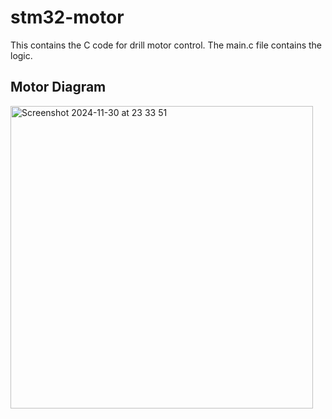 # stm32-motor

This contains the C code for drill motor control. The main.c file contains the logic.

<h2> Motor Diagram </h1>
<img width="484" alt="Screenshot 2024-11-30 at 23 33 51" src="https://github.com/user-attachments/assets/fb4c26a8-20d5-4712-aad5-7becb197dac3">
